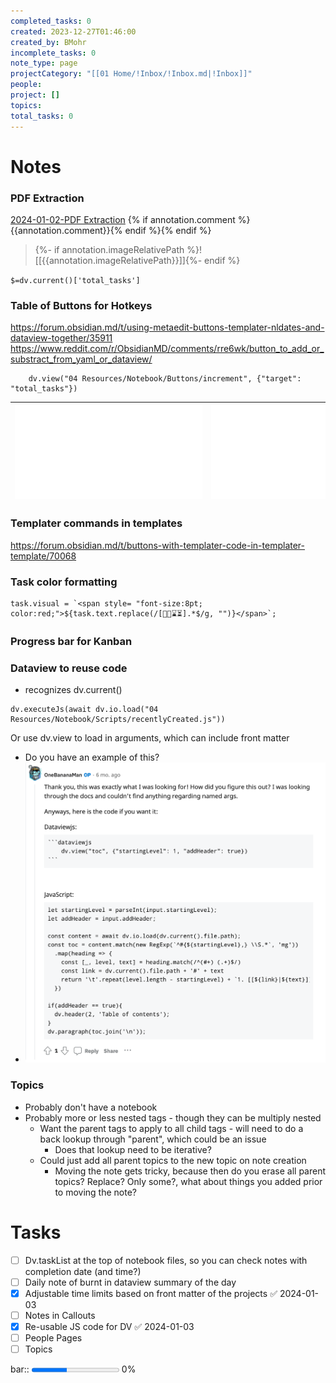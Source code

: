 ```yaml
---
completed_tasks: 0
created: 2023-12-27T01:46:00
created_by: BMohr
incomplete_tasks: 0
note_type: page
projectCategory: "[[01 Home/!Inbox/!Inbox.md|!Inbox]]"
people: 
project: []
topics: 
total_tasks: 0
---
```

# Notes

### PDF Extraction
[2024-01-02-PDF Extraction](01%20Home/!Inbox/2024-01-02-PDF%20Extraction.md)
{% if annotation.comment %}{{annotation.comment}}{% endif %}{% endif %}
> {%- if annotation.imageRelativePath %}![[{{annotation.imageRelativePath}}]]{%- endif %}

`$=dv.current()['total_tasks']`

### Table of Buttons for Hotkeys
https://forum.obsidian.md/t/using-metaedit-buttons-templater-nldates-and-dataview-together/35911
https://www.reddit.com/r/ObsidianMD/comments/rre6wk/button_to_add_or_substract_from_yaml_or_dataview/

```dataviewjs
    dv.view("04 Resources/Notebook/Buttons/increment", {"target": "total_tasks"})
```

| ![New Task\|clean no-title no-link](04%20Resources/Notebook/Buttons/New%20Task.md) | ![New Card\|clean no-title no-link](04%20Resources/Notebook/Buttons/New%20Card.md) | ![New Page\|clean no-title no-link](04%20Resources/Notebook/Buttons/New%20Page.md) |
| ---- | ---- | ---- |
### Templater commands in templates
https://forum.obsidian.md/t/buttons-with-templater-code-in-templater-template/70068

### Task color formatting

	task.visual = `<span style= "font-size:8pt; color:red;">${task.text.replace(/[📅📆⌛⏳].*$/g, "")}</span>`;

### Progress bar for Kanban
### Dataview to reuse code
- recognizes dv.current()
```
dv.executeJs(await dv.io.load("04 Resources/Notebook/Scripts/recentlyCreated.js"))
```

Or use dv.view to load in arguments, which can include front matter
- Do you have an example of this?
- ![](01%20Home/!Inbox/attachments/Screenshot%202023-12-29%20at%2016-47-06%20r_ObsidianMD%20-%20Using%20dataview.js%20how%20can%20you%20get%20myArg%20from%20a%20dv.view('my_script'%20{myArg%201}).png)


### Topics
- Probably don't have a notebook
- Probably more or less nested tags - though they can be multiply nested
	- Want the parent tags to apply to all child tags - will need to do a back lookup through "parent", which could be an issue
		- Does that lookup need to be iterative? 
	- Could just add all parent topics to the new topic on note creation
		- Moving the note gets tricky, because then do you erase all parent topics? Replace? Only some?, what about things you added prior to moving the note?
# Tasks
- [ ] Dv.taskList at the top of notebook files, so you can check notes with completion date (and time?) 
- [ ] Daily note of burnt in dataview summary of the day 
- [x] Adjustable time limits based on front matter of the projects ✅ 2024-01-03
- [ ] Notes in Callouts
- [x] Re-usable JS code for DV ✅ 2024-01-03
- [ ] People Pages
- [ ] Topics

bar:: <progress max=100 value=40> </progress> 0%